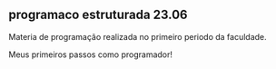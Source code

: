 ## programaco estruturada 23.06

Materia de programação realizada no primeiro periodo da faculdade.
<P>Meus primeiros passos como programador!<p/P>

